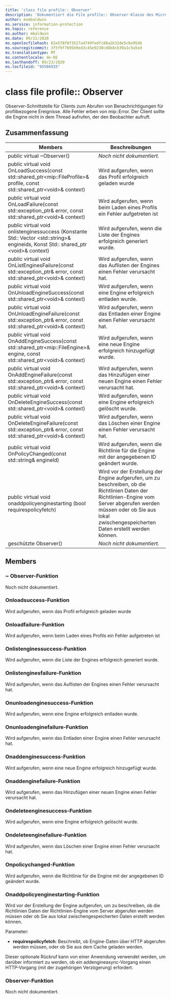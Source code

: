 ```yaml
---
title: 'class file profile:: Observer'
description: 'Dokumentiert die File profile:: Observer-Klasse des Microsoft Information Protection (MIP) SDK.'
author: msmbaldwin
ms.service: information-protection
ms.topic: reference
ms.author: mbaldwin
ms.date: 09/21/2020
ms.openlocfilehash: 62e578f8f3527a4749fedfc88a2b32de5c6e95db
ms.sourcegitcommit: 3f5f9f7695b9ed3c45e9230cd8b8cb39a1c5a5ed
ms.translationtype: MT
ms.contentlocale: de-DE
ms.lasthandoff: 09/23/2020
ms.locfileid: "95566935"
---
```

# <a name="class-fileprofileobserver"></a>class file profile:: Observer 
Observer-Schnittstelle für Clients zum Abrufen von Benachrichtigungen für profilbezogene Ereignisse.
Alle Fehler erben von mip::Error. Der Client sollte die Engine nicht in dem Thread aufrufen, der den Beobachter aufruft.
  
## <a name="summary"></a>Zusammenfassung
 Members                        | Beschreibungen                                
--------------------------------|---------------------------------------------
public virtual ~Observer()  | _Noch nicht dokumentiert._
public virtual void OnLoadSuccess(const std::shared_ptr\<mip::FileProfile\>& profile, const std::shared_ptr\<void\>& context)  |  Wird aufgerufen, wenn das Profil erfolgreich geladen wurde
public virtual void OnLoadFailure(const std::exception_ptr& error, const std::shared_ptr\<void\>& context)  |  Wird aufgerufen, wenn beim Laden eines Profils ein Fehler aufgetreten ist
public virtual void onlistenginessuccess (Konstante Std:: Vector \<std::string\>& engineids, Konst Std:: shared_ptr \<void\>& context)  |  Wird aufgerufen, wenn die Liste der Engines erfolgreich generiert wurde.
public virtual void OnListEnginesFailure(const std::exception_ptr& error, const std::shared_ptr\<void\>& context)  |  Wird aufgerufen, wenn das Auflisten der Engines einen Fehler verursacht hat.
public virtual void OnUnloadEngineSuccess(const std::shared_ptr\<void\>& context)  |  Wird aufgerufen, wenn eine Engine erfolgreich entladen wurde.
public virtual void OnUnloadEngineFailure(const std::exception_ptr& error, const std::shared_ptr\<void\>& context)  |  Wird aufgerufen, wenn das Entladen einer Engine einen Fehler verursacht hat.
public virtual void OnAddEngineSuccess(const std::shared_ptr\<mip::FileEngine\>& engine, const std::shared_ptr\<void\>& context)  |  Wird aufgerufen, wenn eine neue Engine erfolgreich hinzugefügt wurde.
public virtual void OnAddEngineFailure(const std::exception_ptr& error, const std::shared_ptr\<void\>& context)  |  Wird aufgerufen, wenn das Hinzufügen einer neuen Engine einen Fehler verursacht hat.
public virtual void OnDeleteEngineSuccess(const std::shared_ptr\<void\>& context)  |  Wird aufgerufen, wenn eine Engine erfolgreich gelöscht wurde.
public virtual void OnDeleteEngineFailure(const std::exception_ptr& error, const std::shared_ptr\<void\>& context)  |  Wird aufgerufen, wenn das Löschen einer Engine einen Fehler verursacht hat.
public virtual void OnPolicyChanged(const std::string& engineId)  |  Wird aufgerufen, wenn die Richtlinie für die Engine mit der angegebenen ID geändert wurde.
public virtual void onaddpolicyenginestarting (bool requirespolicyfetch)  |  Wird vor der Erstellung der Engine aufgerufen, um zu beschreiben, ob die Richtlinien Daten der Richtlinien-Engine vom Server abgerufen werden müssen oder ob Sie aus lokal zwischengespeicherten Daten erstellt werden können.
geschützte Observer()  | _Noch nicht dokumentiert._
  
## <a name="members"></a>Members
  
### <a name="observer-function"></a>~ Observer-Funktion
Noch nicht dokumentiert.

  
### <a name="onloadsuccess-function"></a>Onloadsuccess-Funktion
Wird aufgerufen, wenn das Profil erfolgreich geladen wurde
  
### <a name="onloadfailure-function"></a>Onloadfailure-Funktion
Wird aufgerufen, wenn beim Laden eines Profils ein Fehler aufgetreten ist
  
### <a name="onlistenginessuccess-function"></a>Onlistenginessuccess-Funktion
Wird aufgerufen, wenn die Liste der Engines erfolgreich generiert wurde.
  
### <a name="onlistenginesfailure-function"></a>Onlistenginesfailure-Funktion
Wird aufgerufen, wenn das Auflisten der Engines einen Fehler verursacht hat.
  
### <a name="onunloadenginesuccess-function"></a>Onunloadenginesuccess-Funktion
Wird aufgerufen, wenn eine Engine erfolgreich entladen wurde.
  
### <a name="onunloadenginefailure-function"></a>Onunloadenginefailure-Funktion
Wird aufgerufen, wenn das Entladen einer Engine einen Fehler verursacht hat.
  
### <a name="onaddenginesuccess-function"></a>Onaddenginesuccess-Funktion
Wird aufgerufen, wenn eine neue Engine erfolgreich hinzugefügt wurde.
  
### <a name="onaddenginefailure-function"></a>Onaddenginefailure-Funktion
Wird aufgerufen, wenn das Hinzufügen einer neuen Engine einen Fehler verursacht hat.
  
### <a name="ondeleteenginesuccess-function"></a>Ondeleteenginesuccess-Funktion
Wird aufgerufen, wenn eine Engine erfolgreich gelöscht wurde.
  
### <a name="ondeleteenginefailure-function"></a>Ondeleteenginefailure-Funktion
Wird aufgerufen, wenn das Löschen einer Engine einen Fehler verursacht hat.
  
### <a name="onpolicychanged-function"></a>Onpolicychanged-Funktion
Wird aufgerufen, wenn die Richtlinie für die Engine mit der angegebenen ID geändert wurde.
  
### <a name="onaddpolicyenginestarting-function"></a>Onaddpolicyenginestarting-Funktion
Wird vor der Erstellung der Engine aufgerufen, um zu beschreiben, ob die Richtlinien Daten der Richtlinien-Engine vom Server abgerufen werden müssen oder ob Sie aus lokal zwischengespeicherten Daten erstellt werden können.

Parameter:  
* **requirespolicyfetch**: Beschreibt, ob Engine-Daten über HTTP abgerufen werden müssen, oder ob Sie aus dem Cache geladen werden.


Dieser optionale Rückruf kann von einer Anwendung verwendet werden, um darüber informiert zu werden, ob ein addengineasync-Vorgang einen HTTP-Vorgang (mit der zugehörigen Verzögerung) erfordert.
  
### <a name="observer-function"></a>Observer-Funktion
Noch nicht dokumentiert.
